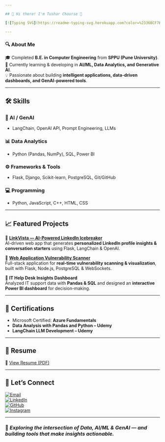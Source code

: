 ```yaml
---

## 🚀 Hi there! I'm Tushar Chourse 👋  

[![Typing SVG](https://readme-typing-svg.herokuapp.com?color=%2336BCF7&lines=AI%2FML+%7C+GenAI+Developer;Data+Analyst+%7C+Python+%7C+SQL;SPPU+Computer+Engineer+Graduate)](https://git.io/typing-svg)  

---
```


### 🔍 About Me  
🎓 Completed **B.E. in Computer Engineering** from **SPPU (Pune University)**.  
🌱 Currently learning & developing in **AI/ML, Data Analytics, and Generative AI**.  
💡 Passionate about building **intelligent applications, data-driven dashboards, and GenAI-powered tools**.  

---

## 🛠 Skills  

### 🤖 AI / GenAI  
- LangChain, OpenAI API, Prompt Engineering, LLMs  

### 📊 Data Analytics  
- Python (Pandas, NumPy), SQL, Power BI  

### ⚙️ Frameworks & Tools  
- Flask, Django, Scikit-learn, PostgreSQL, Git/GitHub  

### 💻 Programming  
- Python, JavaScript, C++, HTML, CSS  

---

## 📈 Featured Projects  

🔹 [**LinkVista — AI-Powered LinkedIn Icebreaker**](https://github.com/tchourse/linkvista-icebreaker/tree/main/ice_breaker#readme)  
AI-driven web app that generates **personalized LinkedIn profile insights & conversation starters** using Flask, LangChain & OpenAI.  

🔹 [**Web Application Vulnerability Scanner**](https://github.com/tchourse/WebApplication-Vulnerability-Scanner/tree/main/VulnerabilityProject#readme)  
Full-stack application for **real-time vulnerability scanning & visualization**, built with Flask, Node.js, PostgreSQL & WebSockets.  

🔹 **IT Help Desk Insights Dashboard**  
Analyzed IT support data with **Pandas & SQL** and designed an **interactive Power BI dashboard** for decision-making.  

---

## 📜 Certifications  
- Microsoft Certified: **Azure Fundamentals**  
- **Data Analysis with Pandas and Python – Udemy**  
- **LangChain LLM Development – Udemy**  

---

## 📄 Resume  
📌 [View Resume (PDF)](https://github.com/tchourse/resume1/blob/main/Tushar_Chourse.pdf)  

---

## 📢 Let’s Connect  

[![Email](https://img.shields.io/badge/Email-tschourse%40gmail.com-red?style=for-the-badge)](mailto:tschourse@gmail.com)  
[![LinkedIn](https://img.shields.io/badge/LinkedIn-Connect-blue?style=for-the-badge)](https://www.linkedin.com/in/tushar-chourse-026973250)  
[![GitHub](https://img.shields.io/badge/GitHub-Profile-black?style=for-the-badge)](https://github.com/tchourse)  
[![Instagram](https://img.shields.io/badge/Instagram-Follow-orange?style=for-the-badge)](https://www.instagram.com/tusharchourse)  

---

### 🌟 *Exploring the intersection of Data, AI/ML & GenAI — and building tools that make insights actionable.*  
